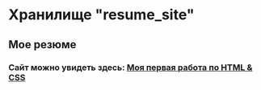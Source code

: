 # Хранилище "resume_site"

## Мое резюме

### Сайт можно увидеть здесь: [Моя первая работа по HTML & CSS](https://shvadim.github.io/resume_site/)
